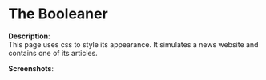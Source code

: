 # The Booleaner

**Description**: <br>
This page uses css to style its appearance. It simulates a news website and contains one of its articles. <br>

**Screenshots**: <br>

